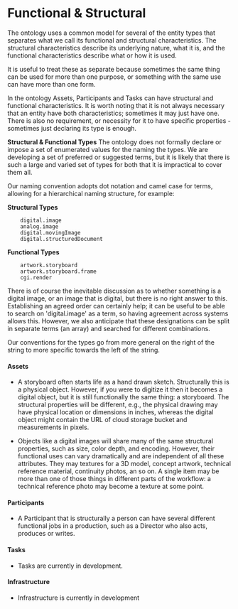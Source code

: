 # Functional & Structural
The ontology uses a common model for several of the entity types that separates what we call its functional and structural characteristics. The structural characteristics describe its underlying nature, what it is, and the functional characteristics describe what or how it is used.

It is useful to treat these as separate because sometimes the same thing can be used for more than one purpose, or something with the same use can have more than one form.

In the ontology Assets, Participants and Tasks can have structural and functional characteristics. It is worth noting that it is not always necessary that an entity have both characteristics; sometimes it may just have one. There is also no requirement, or necessity for it to have specific properties - sometimes just declaring its type is enough.

**Structural & Functional Types**
The ontology does not formally declare or impose a set of enumerated values for the naming the types. We are developing a set of preferred or suggested terms, but it is likely that there is such a large and varied set of types for both that it is impractical to cover them all.

Our naming convention adopts dot notation and camel case for terms, allowing for a hierarchical naming structure, for example:

**Structural Types**
```
	digital.image
	analog.image
	digital.movingImage
	digital.structuredDocument
```

**Functional Types**
```
	artwork.storyboard
	artwork.storyboard.frame
	cgi.render
```

There is of course the inevitable discussion as to whether something is a digital image, or an image that is digital, but there is no right answer to this. Establishing an agreed order can certainly help; it can be useful to be able to search on 'digital.image' as a term, so having agreement across systems allows this. However, we also anticipate that these designations can be split in separate terms (an array) and searched for different combinations.

Our conventions for the types go from more general on the right of the string to more specific towards the left of the string.

#### Assets
- A storyboard often starts life as a hand drawn sketch. Structurally this is a physical object. However, if you were to digitize it then it becomes a digital object, but it is still functionally the same thing: a storyboard. The structural properties will be different, e.g., the physical drawing may have physical location or dimensions in inches, whereas the digital object might contain the URL of cloud storage bucket and measurements in pixels. 

- Objects like a digital images will share many of the same structural properties, such as size, color depth, and encoding. However, their functional uses can vary dramatically and are independent of all these attributes. They may textures for a 3D model, concept artwork, technical reference material, continuity photos, an so on. A single item may be more than one of those things in different parts of the workflow: a technical reference photo may become a texture at some point.

#### Participants
- A Participant that is structurally a person can have several different functional jobs in a production, such as a Director who also acts, produces or writes.

#### Tasks
- Tasks are currently in development.

#### Infrastructure
- Infrastructure is currently in development


